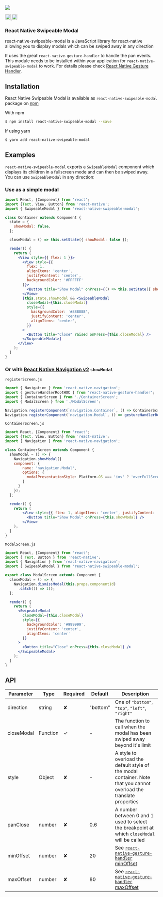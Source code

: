 <a href="https://nodei.co/npm/react-native-swipeable-modal/">
  <img src="https://nodei.co/npm/react-native-swipeable-modal.svg?downloads=true&downloadRank=true&stars=true">
</a>
<br/>
<p>
  <a href="https://badge.fury.io/js/react-native-swipeable-modal">
    <img src="https://badge.fury.io/js/react-native-swipeable-modal.svg" alt="npm version" height="18">
  </a>
  <a href="https://npmjs.org/react-native-swipeable-modal">
    <img src="https://img.shields.io/npm/dm/react-native-swipeable-modal.svg" alt="npm downloads" height="18">
  </a>
</p>

### React Native Swipeable Modal 

react-native-swipeable-modal is a JavaScript library for react-native allowing you to display modals which can be swiped away in any direction

It uses the great `react-native-gesture-handler` to handle the pan events. This module needs to be installed within your application for `react-native-swipeable-modal` to work.
For details please check [React Native Gesture Handler](https://kmagiera.github.io/react-native-gesture-handler/).

## Installation

React Native Swipeable Modal is available as `react-native-swipeable-modal` package on [npm](https://www.npmjs.com/)

With npm

```bash
$ npm install react-native-swipeable-modal --save
```

If using yarn

```bash
$ yarn add react-native-swipeable-modal
```

## Examples

`react-native-swipeable-modal` exports a `SwipeableModal` component which displays its children in a fullscreen mode and can then be swiped away.<br/>
You can use `SwipeableModal` in any direction:

### Use as a simple modal

```jsx
import React, {Component} from 'react';
import {Text, View, Button} from 'react-native';
import { SwipeableModal } from 'react-native-swipeable-modal';

class Container extends Component {
  state = {
    showModal: false,
  };

  closeModal = () => this.setState({ showModal: false });

  render() {
    return (
      <View style={{ flex: 1 }}>
        <View style={{
          flex: 1,
          alignItems: 'center',
          justifyContent: 'center',
          backgroundColor: '#FFFFFF'
        }}>
          <Button title="Show Modal" onPress={() => this.setState({ showModal: true })} />
        </View>
        {this.state.showModal && <SwipeableModal
          closeModal={this.closeModal}
          style={{
            backgroundColor: '#888888',
            justifyContent: 'center',
            alignItems: 'center',
          }}
        >
          <Button title="Close" raised onPress={this.closeModal} />
        </SwipeableModal>}
      </View>
    );
  }
}
```

### Or with [React Native Navigation v2](https://wix.github.io/react-native-navigation/v2/#/) `showModal`

`registerScreen.js`
```jsx
import { Navigation } from 'react-native-navigation';
import { gestureHandlerRootHOC } from 'react-native-gesture-handler';
import { ContainerScreen } from './ContainerScreen';
import { ModalScreen } from './ModalScreen';

Navigation.registerComponent(`navigation.Container`, () => ContainerScreen);
Navigation.registerComponent(`navigation.Modal`, () => gestureHandlerRootHOC(ModalScreen));
```

`ContainerScreen.js`
```jsx
import React, {Component} from 'react';
import {Text, View, Button} from 'react-native';
import { Navigation } from 'react-native-navigation';

class ContainerScreen extends Component {
  showModal = () => {
    Navigation.showModal({
    component: {
        name: 'navigation.Modal',
        options: {
          modalPresentationStyle: Platform.OS === 'ios' ? 'overFullScreen' : 'overCurrentContext' // 'overfullScreen' on IOS allows us to see the back content while swiping the modal
        }
      }
    });
  };

  render() {
    return (
        <View style={{ flex: 1, alignItems: 'center', justifyContent: 'center' }}>
          <Button title="Show Modal" onPress={this.showModal} />
        </View>
    );
  }
}
```

`ModalScreen.js`
```jsx
import React, {Component} from 'react';
import { Text, Button } from 'react-native';
import { Navigation } from 'react-native-navigation';
import { SwipeableModal } from 'react-native-swipeable-modal';

export class ModalScreen extends Component {
  closeModal = () => {
    Navigation.dismissModal(this.props.componentId)
      .catch(() => 1));
  };

  render() {
    return (
      <SwipeableModal
        closeModal={this.closeModal}
        style={{
          backgroundColor: '#999999',
          justifyContent: 'center',
          alignItems: 'center'
        }}
      >
        <Button title="Close" onPress={this.closeModal} />
      </SwipeableModal>
    );
  }
}
```

## API

| Parameter      |   Type   | Required |  Default | Description                                                                                                |
|----------------|----------|----------|----------|------------------------------------------------------------------------------------------------------------|
| direction      | string   | ✘        | "bottom" | One of `"bottom"`, `"top"`, `"left"`, `"right"`|
| closeModal     | Function | ✓        | -        | The function to call when the modal has been swiped away beyond it's limit|
| style          | Object   | ✘        | -        | A style to overload the default style of the modal container. Note that you cannot overload the translate properties|
| panClose       | number   | ✘        | 0.6      | A number between 0 and 1 used to select the breakpoint at which `closeModal` will be called|
| minOffset      | number   | ✘        | 20       | See [`react-native-gesture-handler` minOffset](https://kmagiera.github.io/react-native-gesture-handler/docs/handler-pan.html#minoffsetx)|
| maxOffset      | number   | ✘        | 80       | See [`react-native-gesture-handler` maxOffset](https://kmagiera.github.io/react-native-gesture-handler/docs/handler-pan.html#maxoffsetx)|
